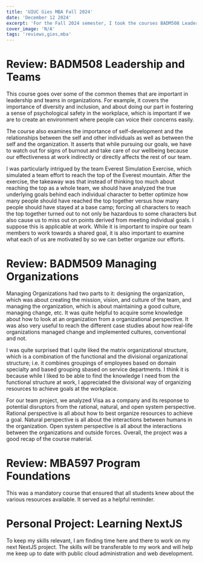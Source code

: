 ```yaml
---
title: 'UIUC Gies MBA Fall 2024'
date: 'December 12 2024'
excerpt: 'For the Fall 2024 semester, I took the courses BADM508 Leadership and Teams, BADM509 Managing Organizations, and MBA597 Program Foundations.'
cover_image: 'N/A'
tags: 'reviews,gies,mba'
---
```

# Review: BADM508 Leadership and Teams
This course goes over some of the common themes that are important in leadership and teams in organizations. For example, it covers the importance of diversity and inclusion, and about doing our part in fostering a sense of psychological safety in the workplace, which is important if we are to create an environment where people can voice their concerns easily. 

The course also examines the importance of self-development and the relationships between the self and other individuals as well as between the self and the organization. It asserts that while pursuing our goals, we have to watch out for signs of burnout and take care of our wellbeing because our effectiveness at work indirectly or directly affects the rest of our team. 

I was particularly intrigued by the team Everest Simulation Exercise, which simulated a team effort to reach the top of the Everest mountain. After the exercise, the takeaway was that instead of thinking too much about reaching the top as a whole team, we should have analyzed the true underlying goals behind each individual character to better optimize how many people should have reached the top together versus how many people should have stayed at a base camp; forcing all characters to reach the top together turned out to not only be hazardous to some characters but also cause us to miss out on points derived from meeting individual goals. I suppose this is applicable at work. While it is important to inspire our team members to work towards a shared goal, it is also important to examine what each of us are motivated by so we can better organize our efforts. 

# Review: BADM509 Managing Organizations
Managing Organizations had two parts to it: designing the organization, which was about creating the mission, vision, and culture of the team, and managing the organization, which is about maintaining a good culture, managing change, etc. It was quite helpful to acquire some knowledge about how to look at an organization from a organizational perspective. It was also very useful to reach the different case studies about how real-life organizations managed change and implemented cultures, conventional and not. 

I was quite surprised that I quite liked the matrix organizational structure, which is a combination of the functional and the divisional organizational structure; i.e. it combines groupings of employees based on domain specialty and based grouping sbased on service departments. I think it is because while I liked to be able to find the knowledge I need from the functional structure at work, I appreciated the divisional way of organizing resources to achieve goals at the workplace. 

For our team project, we analyzed Visa as a company and its response to potential disruptors from the rational, natural, and open system perspective. Rational perspective is all about how to best organize resources to achieve a goal. Natural perspective is all about the interactions between humans in the organization. Open system perspective is all about the interactions between the organizations and outside forces. Overall, the project was a good recap of the course material.

# Review: MBA597 Program Foundations
This was a mandatory course that ensured that all students knew about the various resources available. It served as a helpful reminder. 

# Personal Project: Learning NextJS
To keep my skills relevant, I am finding time here and there to work on my next NextJS project. The skills will be transferable to my work and will help me keep up to date with public cloud administration and web development. 